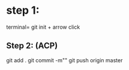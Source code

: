 # step 1:
 terminal=  git init + arrow click


## Step 2: (ACP)
 git add .
 git commit -m"<comment>"
 git push origin master

 
 